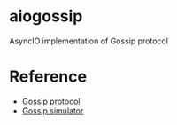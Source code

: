 # aiogossip

AsyncIO implementation of Gossip protocol

# Reference

-  [Gossip protocol](https://en.wikipedia.org/wiki/Gossip_protocol)
-  [Gossip simulator](https://flopezluis.github.io/gossip-simulator/)
